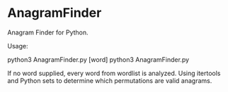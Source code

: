 # AnagramFinder
Anagram Finder for Python.

Usage:

python3 AnagramFinder.py [word]
python3 AnagramFinder.py

If no word supplied, every word from wordlist is analyzed.
Using itertools and Python sets to determine which permutations are valid anagrams.
